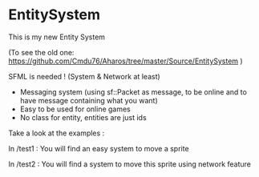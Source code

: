 # EntitySystem

This is my new Entity System

(To see the old one: https://github.com/Cmdu76/Aharos/tree/master/Source/EntitySystem )

SFML is needed ! (System & Network at least)

- Messaging system (using sf::Packet as message, to be online and to have message containing what you want)
- Easy to be used for online games
- No class for entity, entities are just ids

Take a look at the examples :

In /test1 : You will find an easy system to move a sprite

In /test2 : You will find a system to move this sprite using network feature